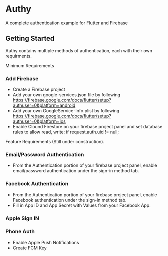# Authy

A complete authentication example for Flutter and Firebase

## Getting Started

Authy contains multiple methods of authentication, each with their own requirments.  

Minimum Requirements

### Add Firebase
- Create a Firebase project
- Add your own google-services.json file by following https://firebase.google.com/docs/flutter/setup?authuser=0&platform=android
- Add your own GoogleService-Info.plist by following https://firebase.google.com/docs/flutter/setup?authuser=0&platform=ios
- Enable Clound Firestore on your firebase project panel and set database rules to allow read, write: if request.auth.uid != null;

Feature Requirements (Still under construction).

### Email/Password Authentication
- From the Authentication portion of your firebase project panel, enable email/password authentication under the sign-in method tab.

### Facebook Authentication
- From the Authentication portion of your firebase project panel, enable Facebook authentication under the sign-in method tab.
- Fill in App ID and App Secret with Values from your Facebook App.

### Apple Sign IN

### Phone Auth
- Enable Apple Push Notifications
- Create FCM Key
